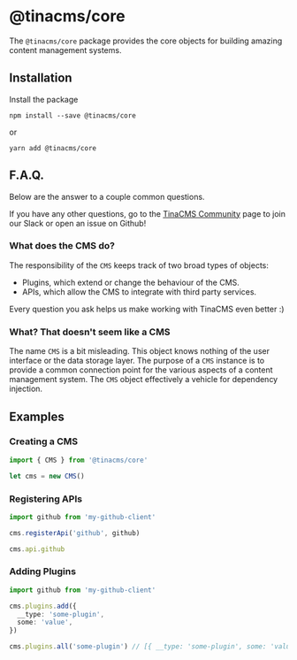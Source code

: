 # @tinacms/core

The `@tinacms/core` package provides the core objects for
building amazing content management systems.

## Installation

Install the package

```
npm install --save @tinacms/core
```

or

```
yarn add @tinacms/core
```

## F.A.Q.

Below are the answer to a couple common questions.

If you have any other questions, go to the [TinaCMS Community](https://tinacms.org/community/) page to join our Slack or open an issue on Github!

### What does the CMS do?

The responsibility of the `CMS` keeps track of two broad types of objects:

- Plugins, which extend or change the behaviour of the CMS.
- APIs, which allow the CMS to integrate with third party services.

Every question you ask helps us make working with TinaCMS even better :)

### What? That doesn't seem like a CMS

The name `CMS` is a bit misleading. This object knows nothing of the user
interface or the data storage layer. The purpose of a `CMS` instance is to
provide a common connection point for the various aspects of a content
management system. The `CMS` object effectively a vehicle for dependency injection.

## Examples

### Creating a CMS

```ts
import { CMS } from '@tinacms/core'

let cms = new CMS()
```

### Registering APIs

```ts
import github from 'my-github-client'

cms.registerApi('github', github)

cms.api.github
```

### Adding Plugins

```ts
import github from 'my-github-client'

cms.plugins.add({
  __type: 'some-plugin',
  some: 'value',
})

cms.plugins.all('some-plugin') // [{ __type: 'some-plugin', some: 'value' }]
```

